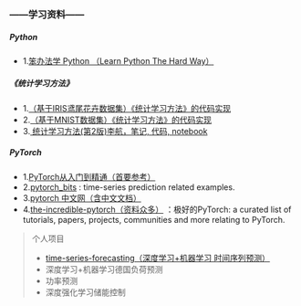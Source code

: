 

### **——学习资料——**
##### Python
- 1.[笨办法学 Python （Learn Python The Hard Way）](https://www.2cto.com/shouce/Pythonbbf/index.html)

##### 《统计学习方法》
- 1.[（基于IRIS鸢尾花卉数据集）《统计学习方法》的代码实现](https://github.com/fengdu78/lihang-code)
- 2.[（基于MNIST数据集）《统计学习方法》的代码实现](https://github.com/WenDesi/lihang_book_algorithm)
- 3.[ 统计学习方法(第2版)李航，笔记, 代码, notebook](https://github.com/SmirkCao/Lihang)



##### PyTorch
- 1.[PyTorch从入门到精通（首要参考）](https://github.com/amusi/PyTorch-From-Zero-To-One)
- 2.[pytorch_bits](https://github.com/jpeg729/pytorch_bits) : time-series prediction related examples.
- 3.[pytorch 中文网（含中文文档）](https://www.pytorchtutorial.com) 
- 4.[the-incredible-pytorch（资料众多）](https://github.com/ritchieng/the-incredible-pytorch) ：极好的PyTorch: a curated list of tutorials, papers, projects, communities and more relating to PyTorch.



> 个人项目
> - [time-series-forecasting（深度学习+机器学习 时间序列预测）](https://github.com/taoqing5917/time-series-forecasting)
> - 深度学习+机器学习德国负荷预测
> - 功率预测
> - 深度强化学习储能控制
